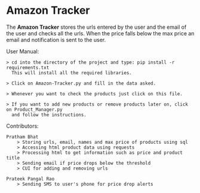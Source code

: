 # Amazon Tracker

The <b>Amazon Tracker</b> stores the urls entered by the user and the email of the user and checks all the urls.
When the price falls below the max price an email and notification is sent to the user.

User Manual:

    > cd into the directory of the project and type: pip install -r requirements.txt
      This will install all the required libraries.

    > Click on Amazon-Tracker.py and fill in the data asked.

    > Whenever you want to check the products just click on this file.

    > If you want to add new products or remove products later on, click on Product_Manager.py
      and follow the instructions.

Contributors:

    Pratham Bhat
        > Storing urls, email, names and max price of products using sql
        > Accessing html product data using requests
        > Processing html to get information such as price and product title
        > Sending email if price drops below the threshold
        > CUI for adding and removing urls

    Prateek Pangal Rao
        > Sending SMS to user's phone for price drop alerts
